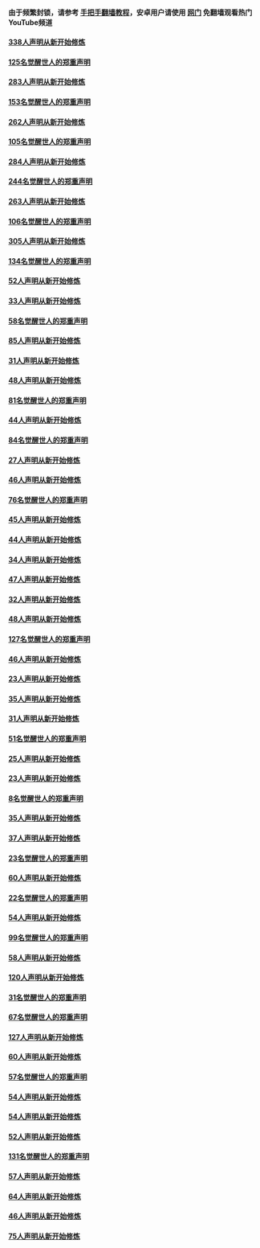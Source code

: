 #### 由于频繁封锁，请参考 [手把手翻墙教程](https://github.com/gfw-breaker/guides/wiki/)，安卓用户请使用 [网门](https://github.com/gfw-breaker/nogfw/blob/master/dl.md?t=04221001) 免翻墙观看热门YouTube频道 

#### [338人声明从新开始修炼](../pages/91/423540.md?t=04221001) 

#### [125名觉醒世人的郑重声明](../pages/91/423539.md?t=04221001) 

#### [283人声明从新开始修炼](../pages/91/423296.md?t=04221001) 

#### [153名觉醒世人的郑重声明](../pages/91/423295.md?t=04221001) 

#### [262人声明从新开始修炼](../pages/91/423004.md?t=04221001) 

#### [105名觉醒世人的郑重声明](../pages/91/423003.md?t=04221001) 

#### [284人声明从新开始修炼](../pages/91/422707.md?t=04221001) 

#### [244名觉醒世人的郑重声明](../pages/91/422706.md?t=04221001) 

#### [263人声明从新开始修炼](../pages/91/422553.md?t=04221001) 

#### [106名觉醒世人的郑重声明](../pages/91/422552.md?t=04221001) 

#### [305人声明从新开始修炼](../pages/91/422153.md?t=04221001) 

#### [134名觉醒世人的郑重声明](../pages/91/422152.md?t=04221001) 

#### [52人声明从新开始修炼](../pages/91/421846.md?t=04221001) 

#### [33人声明从新开始修炼](../pages/91/421804.md?t=04221001) 

#### [58名觉醒世人的郑重声明](../pages/91/421845.md?t=04221001) 

#### [85人声明从新开始修炼](../pages/91/421769.md?t=04221001) 

#### [31人声明从新开始修炼](../pages/91/421763.md?t=04221001) 

#### [48人声明从新开始修炼](../pages/91/421605.md?t=04221001) 

#### [81名觉醒世人的郑重声明](../pages/91/421656.md?t=04221001) 

#### [44人声明从新开始修炼](../pages/91/421544.md?t=04221001) 

#### [84名觉醒世人的郑重声明](../pages/91/421543.md?t=04221001) 

#### [27人声明从新开始修炼](../pages/91/421465.md?t=04221001) 

#### [46人声明从新开始修炼](../pages/91/421454.md?t=04221001) 

#### [76名觉醒世人的郑重声明](../pages/91/421453.md?t=04221001) 

#### [45人声明从新开始修炼](../pages/91/421452.md?t=04221001) 

#### [44人声明从新开始修炼](../pages/91/421422.md?t=04221001) 

#### [34人声明从新开始修炼](../pages/91/421322.md?t=04221001) 

#### [47人声明从新开始修炼](../pages/91/421264.md?t=04221001) 

#### [32人声明从新开始修炼](../pages/91/421225.md?t=04221001) 

#### [48人声明从新开始修炼](../pages/91/421202.md?t=04221001) 

#### [127名觉醒世人的郑重声明](../pages/91/421224.md?t=04221001) 

#### [46人声明从新开始修炼](../pages/91/421203.md?t=04221001) 

#### [23人声明从新开始修炼](../pages/91/421138.md?t=04221001) 

#### [35人声明从新开始修炼](../pages/91/421122.md?t=04221001) 

#### [31人声明从新开始修炼](../pages/91/421081.md?t=04221001) 

#### [51名觉醒世人的郑重声明](../pages/91/421080.md?t=04221001) 

#### [25人声明从新开始修炼](../pages/91/421020.md?t=04221001) 

#### [23人声明从新开始修炼](../pages/91/420884.md?t=04221001) 

#### [8名觉醒世人的郑重声明](../pages/91/420883.md?t=04221001) 

#### [35人声明从新开始修炼](../pages/91/420809.md?t=04221001) 

#### [37人声明从新开始修炼](../pages/91/420766.md?t=04221001) 

#### [23名觉醒世人的郑重声明](../pages/91/420765.md?t=04221001) 

#### [60人声明从新开始修炼](../pages/91/420727.md?t=04221001) 

#### [22名觉醒世人的郑重声明](../pages/91/420726.md?t=04221001) 

#### [54人声明从新开始修炼](../pages/91/420529.md?t=04221001) 

#### [99名觉醒世人的郑重声明](../pages/91/420528.md?t=04221001) 

#### [58人声明从新开始修炼](../pages/91/420198.md?t=04221001) 

#### [120人声明从新开始修炼](../pages/91/420141.md?t=04221001) 

#### [31名觉醒世人的郑重声明](../pages/91/420197.md?t=04221001) 

#### [67名觉醒世人的郑重声明](../pages/91/420140.md?t=04221001) 

#### [127人声明从新开始修炼](../pages/91/420082.md?t=04221001) 

#### [60人声明从新开始修炼](../pages/91/420081.md?t=04221001) 

#### [57名觉醒世人的郑重声明](../pages/91/420080.md?t=04221001) 

#### [54人声明从新开始修炼](../pages/91/419533.md?t=04221001) 

#### [54人声明从新开始修炼](../pages/91/419532.md?t=04221001) 

#### [52人声明从新开始修炼](../pages/91/419531.md?t=04221001) 

#### [131名觉醒世人的郑重声明](../pages/91/419530.md?t=04221001) 

#### [57人声明从新开始修炼](../pages/91/419430.md?t=04221001) 

#### [64人声明从新开始修炼](../pages/91/419429.md?t=04221001) 

#### [46人声明从新开始修炼](../pages/91/419428.md?t=04221001) 

#### [75人声明从新开始修炼](../pages/91/419427.md?t=04221001) 

